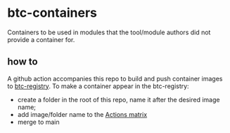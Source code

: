 # btc-containers
Containers to be used in modules that the tool/module authors did not provide a container for.

## how to
A github action accompanies this repo to build and push container images to [btc-registry](https://github.com/orgs/break-through-cancer/packages).
To make a container appear in the btc-registry:
* create a folder in the root of this repo, name it after the desired image name;
* add image/folder name to the [Actions matrix](https://github.com/break-through-cancer/btc-containers/blob/e6477b1b3594f7bf3df0f1688ba3b206379abb70/.github/workflows/build-push-container.yml#L20)
* merge to main  
